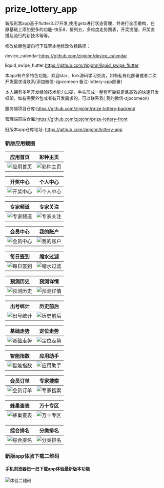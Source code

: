 # prize_lottery_app

新版彩票app基于flutter3.27开发,使用getx进行状态管理，并进行全面重构，在原基础上添加更多的功能-快乐8，排列五，多维度走势图表，开奖提醒，开奖直播及流行的新技术等等。

修改依赖包请自行下载至本地修改依赖路径：

device_calendar:https://github.com/zjpjohn/device_calendar

liquid_swipe_flutter:https://github.com/zjpjohn/liquid_swipe_flutter

本app有许多特色功能，欢迎star、fork源码学习交流，如有私有化部署或者二次开发需求请联系(添加微信-zjpcomeon
备注-lottery-app部署)

本人拥有多年开发经验技术能力过硬，手头形成一整套可靠稳定且高效的快速开发框架，如有需要外包或者有开发需求的，可以联系我(
我的微信-zjpcomeon)

服务端项目仓库:https://github.com/zjpjohn/prize-lottery-backend

管理端前端仓库:https://github.com/zjpjohn/prize-lottery-front

旧版本app仓库地址: https://github.com/zjpjohn/lottery-app

### 新版应用截图

| 应用首页                                                                            | 彩种主页                                                                            |
|---------------------------------------------------------------------------------|---------------------------------------------------------------------------------|
| ![应用首页](https://cdn.icaiwa.com/open/app/1.jpg?x-oss-process=image/resize,w_320) | ![彩种主页](https://cdn.icaiwa.com/open/app/2.jpg?x-oss-process=image/resize,w_320) |

| 开奖中心                                                                            | 个人中心                                                                            |
|---------------------------------------------------------------------------------|---------------------------------------------------------------------------------|
| ![开奖中心](https://cdn.icaiwa.com/open/app/3.jpg?x-oss-process=image/resize,w_320) | ![个人中心](https://cdn.icaiwa.com/open/app/6.jpg?x-oss-process=image/resize,w_320) |

| 专家频道                                                                            | 专家关注                                                                            |
|---------------------------------------------------------------------------------|---------------------------------------------------------------------------------|
| ![专家频道](https://cdn.icaiwa.com/open/app/4.jpg?x-oss-process=image/resize,w_320) | ![专家关注](https://cdn.icaiwa.com/open/app/5.jpg?x-oss-process=image/resize,w_320) |

| 会员中心                                                                            | 我的账户                                                                            |
|---------------------------------------------------------------------------------|---------------------------------------------------------------------------------|
| ![会员中心](https://cdn.icaiwa.com/open/app/7.jpg?x-oss-process=image/resize,w_320) | ![我的账户](https://cdn.icaiwa.com/open/app/8.jpg?x-oss-process=image/resize,w_320) |

| 每日签到                                                                            | 缩水过滤                                                                             |
|---------------------------------------------------------------------------------|----------------------------------------------------------------------------------|
| ![每日签到](https://cdn.icaiwa.com/open/app/9.jpg?x-oss-process=image/resize,w_320) | ![缩水过滤](https://cdn.icaiwa.com/open/app/10.jpg?x-oss-process=image/resize,w_320) |

| 预测历史                                                                             | 预测详情                                                                             |
|----------------------------------------------------------------------------------|----------------------------------------------------------------------------------|
| ![预测历史](https://cdn.icaiwa.com/open/app/11.jpg?x-oss-process=image/resize,w_320) | ![预测详情](https://cdn.icaiwa.com/open/app/12.jpg?x-oss-process=image/resize,w_320) |

| 出号统计                                                                             | 历史前后                                                                             |
|----------------------------------------------------------------------------------|----------------------------------------------------------------------------------|
| ![出号统计](https://cdn.icaiwa.com/open/app/13.jpg?x-oss-process=image/resize,w_320) | ![历史前后](https://cdn.icaiwa.com/open/app/14.jpg?x-oss-process=image/resize,w_320) |

| 基础走势                                                                             | 定位走势                                                                             |
|----------------------------------------------------------------------------------|----------------------------------------------------------------------------------|
| ![基础走势](https://cdn.icaiwa.com/open/app/15.jpg?x-oss-process=image/resize,w_320) | ![定位走势](https://cdn.icaiwa.com/open/app/16.jpg?x-oss-process=image/resize,w_320) |

| 智能指数                                                                             | 应用助手                                                                             |
|----------------------------------------------------------------------------------|----------------------------------------------------------------------------------|
| ![智能指数](https://cdn.icaiwa.com/open/app/17.jpg?x-oss-process=image/resize,w_320) | ![应用助手](https://cdn.icaiwa.com/open/app/18.jpg?x-oss-process=image/resize,w_320) |

| 会员订单                                                                             | 专家搜索                                                                             |
|----------------------------------------------------------------------------------|----------------------------------------------------------------------------------|
| ![会员订单](https://cdn.icaiwa.com/open/app/19.jpg?x-oss-process=image/resize,w_320) | ![专家搜索](https://cdn.icaiwa.com/open/app/20.jpg?x-oss-process=image/resize,w_320) |

| 蜂巢查表                                                                             | 万十专区                                                                             |
|----------------------------------------------------------------------------------|----------------------------------------------------------------------------------|
| ![蜂巢查表](https://cdn.icaiwa.com/open/app/21.jpg?x-oss-process=image/resize,w_320) | ![万十专区](https://cdn.icaiwa.com/open/app/22.jpg?x-oss-process=image/resize,w_320) |

| 综合排名                                                                             | 分类排名                                                                             |
|----------------------------------------------------------------------------------|----------------------------------------------------------------------------------|
| ![综合排名](https://cdn.icaiwa.com/open/app/23.jpg?x-oss-process=image/resize,w_320) | ![分类排名](https://cdn.icaiwa.com/open/app/24.jpg?x-oss-process=image/resize,w_320) |

### 新版app体验下载二维码

#### 手机浏览器扫一扫下载app体验最新版本功能

![体验二维码](https://cdn.icaiwa.com/git/lottery/14.jpg?x-oss-process=image/resize,w_250)